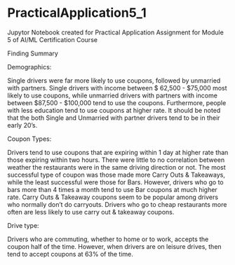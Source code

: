 # PracticalApplication5_1
Jupytor Notebook created for Practical Application Assignment for Module 5 of AI/ML Certification Course


Finding Summary



Demographics:

Single drivers were far more likely to use coupons, followed by unmarried with partners. Single drivers with income between $ 62,500 - $75,000 most likely to use coupons, while unmarried drivers with partners with income between $87,500 - $100,000 tend to use the coupons. Furthermore, people with less education tend to use coupons at higher rate. It should be noted that the both Single and Unmarried with partner drivers tend to be in their early 20’s. 



Coupon Types:

Drivers tend to use coupons that are expiring within 1 day at higher rate than those expiring within two hours. There were little to no correlation between weather the restaurants were in the same driving direction or not. The most successful type of coupon was those made more Carry Outs & Takeaways, while the least successful were those for Bars. However, drivers who go to bars more than 4 times a month tend to use Bar coupons at much higher rate. Carry Outs & Takeaway coupons seem to be popular among drivers who normally don’t do carryouts. Drivers who go to cheap restaurants more often are less likely to use carry out & takeaway coupons. 


Drive type:

Drivers who are commuting, whether to home or to work, accepts the coupon half of the time. However, when drivers are on leisure drives, then tend to accept coupons at 63% of the time. 
